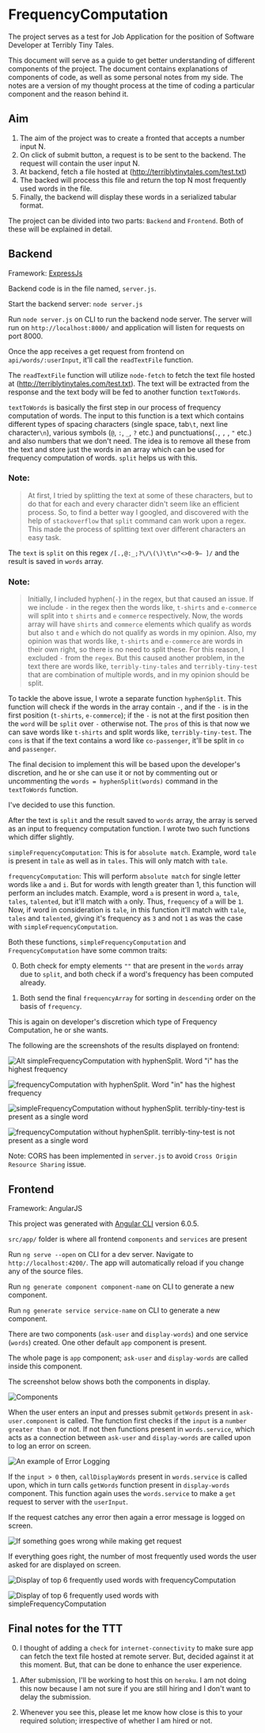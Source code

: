 # FrequencyComputation

The project serves as a test for Job Application for the position of Software Developer at Terribly Tiny Tales.

This document will serve as a guide to get better understanding of different components of the project. The document contains explanations of components of code, as well as some personal notes from my side. The notes are a version of my thought process at the time of coding a particular component and the reason behind it.

## Aim

1. The aim of the project was to create a fronted that accepts a number input N.
2. On click of submit button, a request is to be sent to the backend. The request will contain the user input N.
3. At backend, fetch a file hosted at (http://terriblytinytales.com/test.txt)
4. The backed will process this file and return the top N most frequently used words in the file.
5. Finally, the backend will display these words in a serialized tabular format.

The project can be divided into two parts: `Backend` and `Frontend`. Both of these will be explained in detail.

## Backend

Framework: [ExpressJs](https://expressjs.com/)

Backend code is in the file named, `server.js`.

Start the backend server: `node server.js`

Run `node server.js` on CLI to run the backend node server. The server will run on `http://localhost:8000/` and application will listen for requests on port 8000.

Once the app receives a get request from frontend on `api/words/:userInput`, it'll call the `readTextFile` function.

The `readTextFile` function will utilize `node-fetch` to fetch the text file hosted at (http://terriblytinytales.com/test.txt). The text will be extracted from the response and the text body will be fed to another function `textToWords`.

`textToWords` is basically the first step in our process of frequency computation of words. The input to this function is a text which contains different types of spacing characters (single space, tab`\t`, next line character`\n`), various symbols (`@`, `:`, `_`, `?` etc.) and punctuations(`.`, `,` , `"` etc.) and also numbers that we don't need.  The idea is to remove all these from the text and store just the words in an array which can be used for frequency computation of words. `split` helps us with this.

### Note: 

> At first, I tried by splitting the text at some of these characters, but to do that for each and every character didn't seem like an efficient process. So, to find a better way I googled, and discovered with the help of `stackoverflow` that `split` command can work upon a regex. This made the process of splitting text over different characters an easy task.

The `text` is `split` on  this regex `/[.,@:_;?\/\(\)\t\n"<>0-9– ]/` and the result is saved in `words` array.

### Note:

> Initially, I included hyphen(`-`) in the regex, but that caused an issue. If we include `-` in the regex then the words like, `t-shirts` and `e-commerce` will split into `t` `shirts` and `e` `commerce` respectively. Now, the words array will have `shirts` and `commerce`  elements which qualify as words but also `t` and `e` which do not qualify as words in my opinion. Also, my opinion was that words like, `t-shirts` and `e-commerce` are words in their own right, so there is no need to split these. For this reason, I excluded `-` from the `regex`. But this caused another problem, in the text there are words like, `terribly-tiny-tales` and `terribly-tiny-test` that are combination of multiple words, and in my opinion should be split.

To tackle the  above issue, I wrote a separate function `hyphenSplit`. This function will check if the words in the array contain `-`, and  if the `-` is in the first position (`t-shirts`, `e-commerce`); if the `-` is not at the first position then the `word` will be `split` over `-` otherwise not. The `pros` of this is that now we can save words like `t-shirts` and split words like, `terribly-tiny-test`. The `cons` is that if the text  contains a word like `co-passenger`, it'll be split in `co` and `passenger`.

The final decision to implement this will be based upon the developer's discretion, and he or she can use it or not by commenting out or uncommenting the `words = hyphenSplit(words)` command in the `textToWords` function.   

I've decided to use this function.

After the text is `split` and the result saved to `words` array, the array is served as an input to frequency computation function. I wrote two such functions which differ slightly.

`simpleFrequencyComputation`: This is for `absolute match`. Example, word `tale` is present in `tale` as well as in `tales`. This will only match with `tale`.

`frequencyComputation`: This will perform `absolute match` for single letter words like `a` and `i`. But for words with length greater than 1, this function will perform an includes match. Example, word `a` is present in word `a`, `tale`, `tales`, `talented`, but it'll match with `a` only. Thus, `frequency` of `a` will be `1`. Now, if word in consideration is `tale`, in this function it'll match with `tale`, `tales` and `talented`, giving it's frequency as `3` and not  `1` as was the case with `simpleFrequencyComputation`.

Both these functions, `simpleFrequencyComputation` and `FrequencyComputation` have some common traits:

0. Both check for empty elements  `""` that are present in the `words` array due to `split`, and both check if a word's frequency has been computed already.

0. Both send the final `frequencyArray` for sorting in `descending` order on the basis of `frequency`.

This is again on developer's discretion which type of Frequency Computation, he or she wants.

The following are the screenshots of the results displayed on frontend:


![Alt simpleFrequencyComputation with hyphenSplit. Word "i" has the highest frequency](screenshots/simpleFrequencyComputation_w_hyphenSplit.png)  

![frequencyComputation with hyphenSplit. Word "in" has the highest frequency](screenshots/frequencyComputation_w_hyphenSplit.png)  

![`simpleFrequencyComputation` without `hyphenSplit`. `terribly-tiny-test` is present as a single word](screenshots/simpleFrequencyComputation_w-o_hyphenSplit.png)  

![`frequencyComputation` without `hyphenSplit`. `terribly-tiny-test` is not present as a single word](screenshots/frequencyComputation_w-o_hyphenSplit.png)  

Note: CORS has been implemented in `server.js` to avoid `Cross Origin Resource Sharing` issue.

## Frontend

Framework: AngularJS

This project was generated with [Angular CLI](https://github.com/angular/angular-cli) version 6.0.5.

`src/app/` folder is where all frontend `components` and `services` are present

Run `ng serve --open` on CLI for a dev server. Navigate to `http://localhost:4200/`. The app will automatically reload if you change any of the source files.

Run `ng generate component component-name` on CLI to generate a new component.

Run `ng generate service service-name` on CLI to generate a new component.

There are two components (`ask-user` and `display-words`) and one service (`words`) created. One other default `app` component is present.

The whole page is `app` component; `ask-user` and `display-words` are called inside this component.

The screenshot below shows both the components in display.

![Components](screenshots/components.png)

When the user enters an input and presses submit `getWords` present in `ask-user.component` is called. The function first checks if the `input` is a `number greater than 0` or not. If not then functions present in `words.service`, which acts as a connection between `ask-user` and `display-words` are called upon to log an error on screen.

![An example of Error Logging](screenshots/error_log.png)

If the `input > 0` then, `callDisplayWords` present in  `words.service` is called upon, which in turn calls `getWords` function present in `display-words` component. This function again uses the `words.service` to make a `get` request to server with the `userInput`.

If the request catches any error then again a error message is logged on screen.

![If something goes wrong while making `get` request](screenshots/error_log1.png)

If everything goes right, the number of most frequently used words the user asked for are displayed on screen.

![Display of top 6 frequently used words with `frequencyComputation`](screenshots/display_frequencyComputation.png)  

![Display of top 6 frequently used words with `simpleFrequencyComputation`](screenshots/display_simpleFrequencyComputation.png)  

## Final notes for the TTT

0. I thought of adding a `check` for `internet-connectivity` to make sure app can fetch the text file hosted at remote server. But, decided against it at this moment. But, that can be done to enhance the user experience.

0. After submission, I'll be working to host this on `heroku`. I am not doing this now because I am not sure if you are still hiring and I don't want to delay the submission.

0. Whenever you see this, please let me know how close is this to your required solution; irrespective of whether I am hired or not.